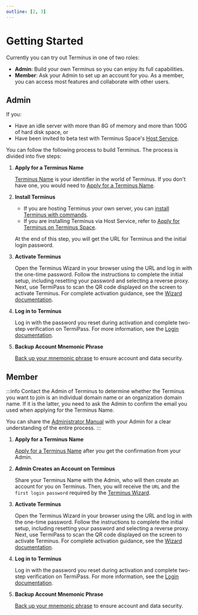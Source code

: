 ```yaml
---
outline: [2, 3]
---
```


# Getting Started

Currently you can try out Terminus in one of two roles:

* **Admin**: Build your own Terminus so you can enjoy its full capabilities.
* **Member**: Ask your Admin to set up an account for you. As a member, you can access most features and collaborate with other users.

## Admin

If you:

- Have an idle server with more than 8G of memory and more than 100G of hard disk space, or
- Have been invited to beta test with Terminus Space's [Host Service](../../how-to/space/index.md#host-service).

You can follow the following process to build Terminus. The process is divided into five steps:

1. **Apply for a Terminus Name**

   [Terminus Name](../snowinning/terminus-name.md) is your identifier in the world of Terminus. If you don't have one, you would need to [Apply for a Terminus Name](../../how-to/termipass/account/index.md#create-terminus-name).

2. **Install Terminus**

   - If you are hosting Terminus your own server, you can [install Terminus with commands](../../how-to/terminus/setup/install.md).
   - If you are installing Terminus via Host Service, refer to [Apply for Terminus on Terminus Space](../../how-to/space/host/create-terminus.md).
   
   At the end of this step, you will get the URL for Terminus and the initial login password.

3. **Activate Terminus**

   Open the Terminus Wizard in your browser using the URL and log in with the one-time password. Follow the instructions to complete the initial setup, including resetting your password and selecting a reverse proxy. Next, use TermiPass to scan the QR code displayed on the screen to activate Terminus. For complete activation guidance, see the [Wizard documentation](../../how-to/terminus/setup/wizard.md).

4. **Log in to Terminus**

   Log in with the password you reset during activation and complete two-step verification on TermiPass. For more information, see the [Login documentation](../../how-to/terminus/setup/login.md).

5. **Backup Account Mnemonic Phrase**

   [Back up your mnemonic phrase](../../how-to/termipass/account/index.md#backup-mnemonic-phrase.md) to ensure account and data security.

## Member

:::info
Contact the Admin of Terminus to determine whether the Terminus you want to join is an individual domain name or an organization domain name. If it is the latter, you need to ask the Admin to confirm the email you used when applying for the Terminus Name.

You can share the [Administrator Manual](../../how-to/terminus/settings/account.md) with your Admin for a clear understanding of the entire process.
:::

1. **Apply for a Terminus Name**

   [Apply for a Terminus Name](../../how-to/termipass/account/index.md#create-terminus-name) after you get the confirmation from your Admin.

2. **Admin Creates an Account on Terminus**

   Share your Terminus Name with the Admin, who will then create an account for you on Terminus. Then, you will receive the `URL` and the `first login password` required by the [Terminus Wizard](../../how-to/terminus/setup/wizard.md). 

3. **Activate Terminus**

   Open the Terminus Wizard in your browser using the URL and log in with the one-time password. Follow the instructions to complete the initial setup, including resetting your password and selecting a reverse proxy. Next, use TermiPass to scan the QR code displayed on the screen to activate Terminus. For complete activation guidance, see the [Wizard documentation](../../how-to/terminus/setup/wizard.md).

4. **Log in to Terminus**

   Log in with the password you reset during activation and complete two-step verification on TermiPass. For more information, see the [Login documentation](../../how-to/terminus/setup/login.md).

5. **Backup Account Mnemonic Phrase**  
   
   [Back up your mnemonic phrase](../../how-to/termipass/account/index.md#backup-mnemonic-phrase.md) to ensure account and data security.

